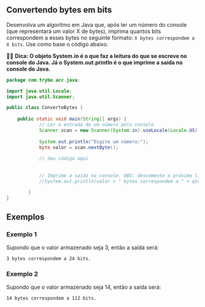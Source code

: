 ## Convertendo bytes em bits

Desenvolva um algoritmo em Java que, após ler um número do console (que representará um valor X de bytes), imprima quantos bits correspondem a esses bytes no seguinte formato: `X bytes correspondem a X bits`. Use como base o código abaixo. 

🧙‍♂️ **Dica: O objeto System.in é o que faz a leitura do que se escreve no console do Java. Já o System.out.println é o que imprime a saída no console do Java.**

```java
package com.trybe.acc.java;

import java.util.Locale;
import java.util.Scanner;

public class ConverteBytes {
	
	public static void main(String[] args) {
			// Ler a entrada de um número pelo console
			Scanner scan = new Scanner(System.in).useLocale(Locale.US);
			
			System.out.println("Digite um número:");
			byte valor = scan.nextByte();
			
			// Seu código aqui
			
			
			// Imprime a saída no console. OBS: descomente a próxima linha
			//System.out.println(valor + " bytes correspondem a " + qtdBits + " bits");

		}
}

```

## Exemplos

### Exemplo 1

Supondo que o valor armazenado seja 3, então a saída será:
```
3 bytes correspondem a 24 bits.
```

### Exemplo 2

Supondo que o valor armazenado seja 14, então a saída será:
```
14 bytes correspondem a 112 bits.
```
